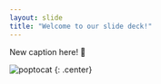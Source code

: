 ```yaml
---
layout: slide
title: "Welcome to our slide deck!"
---
```


New caption here! :taco:

![poptocat](https://octodex.github.com/images/poptocat.png)
{: .center}
